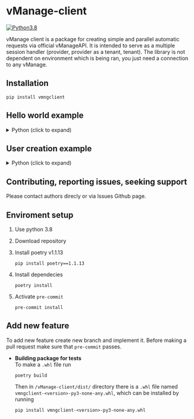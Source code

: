 # vManage-client
[![Python3.8](https://img.shields.io/static/v1?label=Python&logo=Python&color=3776AB&message=3.8)](https://www.python.org/)

vManage client is a package for creating simple and parallel automatic requests via official vManageAPI. It is intended to serve as a multiple session handler (provider, provider as a tenant, tenant). The library is not dependent on environment which is being ran, you just need a connection to any vManage.

## Installation
```console
pip install vmngclient
```

## Hello world example

<details>
    <summary>Python (click to expand)</summary>

```Python
from vmngclient.session import create_vManageSession


base_url = "sandbox-sdwan-2.cisco.com/"
username = "devnetuser"
password = "RG!_Yw919_83"
session = create_vManageSession(url=base_url, username=username, password=password)


>>> "Logged as devnetuser. The session type is SessionType.TENANT"
>>> {'title': 'Cisco vManage', 'version': '20.4.2.1', 'applicationVersion': '20.4R-vbamboo-16-Dec-2021 19:07:17 PST', 'applicationServer': 'vmanage', 'copyright': 'Copyright (c) 2022, Cisco. All rights reserved.', 'time': '2022-12-01 13:45:44', 'timeZone': 'UTC', 'logo': '/dataservice/client/logo.png'}
```
</details>


## User creation example

<details>
    <summary>Python (click to expand)</summary>

```Python
from vmngclient.api.administration import UserAlreadyExistsError, UserApi
from vmngclient.dataclasses import User
from vmngclient.session import Session

ip_address = "x"
port = x
username = "x"
password = "x"

provider_session = Session(ip_address, port, username, password)
user_api = UserApi(provider_session)

test_user = User(
    group=["basic"],
    description="Demo User",
    username="demouser",
    password="password",
    locale="en_US",
    resource_group="global"
)

print(test_user)

try:
    user_api.create_user(test_user)
except UserAlreadyExistsError as error:
    print(f"User {username} already exists. Trying to recreate.")
    user_api.delete_user(test_user.username)
    user_api.create_user(test_user)

print(user_api.get_all_users())


>>> "Logged as devnetuser. The session type is SessionType.TENANT"
>>> {'title': 'Cisco vManage', 'version': '20.4.2.1', 'applicationVersion': '20.4R-vbamboo-16-Dec-2021 19:07:17 PST', 'applicationServer': 'vmanage', 'copyright': 'Copyright (c) 2022, Cisco. All rights reserved.', 'time': '2022-12-01 13:45:44', 'timeZone': 'UTC', 'logo': '/dataservice/client/logo.png'}
```
</details>

## Contributing, reporting issues, seeking support
Please contact authors direcly or via Issues Github page.

## **Enviroment setup**
1. Use python 3.8
2. Download repository
3. Install poetry v1.1.13

    ```
    pip install poetry==1.1.13
    ```
4. Install dependecies 
    ```
    poetry install
    ```
5. Activate `pre-commit`
    ```
    pre-commit install
    ```

## **Add new feature**
To add new feature create new branch and implement it. Before making a pull request make sure that `pre-commit` passes.
- **Building package for tests**\
    To make a `.whl` file run
    ```
    poetry build
    ```
    Then in `/vManage-client/dist/` directory there is a `.whl` file named `vmngclient-<version>-py3-none-any.whl`, which can be installed by running
    ```
    pip install vmngclient-<version>-py3-none-any.whl
    ```